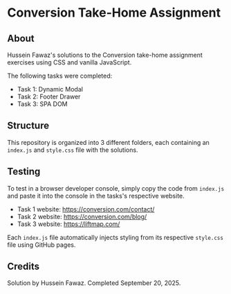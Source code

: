 # Conversion Take-Home Assignment

## About
Hussein Fawaz's solutions to the Conversion take-home assignment exercises using CSS and vanilla JavaScript.

The following tasks were completed:
- Task 1: Dynamic Modal
- Task 2: Footer Drawer
- Task 3: SPA DOM

## Structure
This repository is organized into 3 different folders, each containing an ```index.js``` and ```style.css``` file with the solutions.

## Testing
To test in a browser developer console, simply copy the code from ```index.js``` and paste it into the console in the tasks's respective website.

- Task 1 website: https://conversion.com/contact/
- Task 2 website: https://conversion.com/blog/
- Task 3 website: https://liftmap.com/

Each ```index.js``` file automatically injects styling from its respective ```style.css``` file using GitHub pages.

## Credits
Solution by Hussein Fawaz. Completed September 20, 2025.